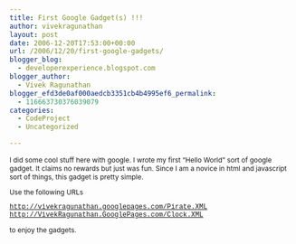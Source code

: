 ```yaml
---
title: First Google Gadget(s) !!!
author: vivekragunathan
layout: post
date: 2006-12-20T17:53:00+00:00
url: /2006/12/20/first-google-gadgets/
blogger_blog:
  - developerexperience.blogspot.com
blogger_author:
  - Vivek Ragunathan
blogger_efd3de0af000aedcb3351cb4b4995ef6_permalink:
  - 116663730376039079
categories:
  - CodeProject
  - Uncategorized

---
```

<div id="msgcns!753E720D857C98F6!213">
  <span style="font-size:85%;">I did some cool stuff here with google. I wrote my first &#8220;Hello World&#8221; sort of google gadget. It claims no rewards but just was fun. Since I am a novice in html and javascript sort of things, this gadget is pretty simple.</p> 
  
  <p>
    Use the following URLs
  </p>
  
  <p>
    <a href="http://vivekragunathan.googlepages.com/Pirate.XML"><span style="font-family:Courier New,Courier,Monospace;">http://vivekragunathan.googlepages.com/Pirate.XML</span></a><br /><a href="http://VivekRagunathan.GooglePages.com/Clock.XML"><span style="font-family:Courier New,Courier,Monospace;">http://VivekRagunathan.GooglePages.com/Clock.XML</span></a>
  </p>
  
  <p>
    to enjoy the gadgets.<br /></span></div>